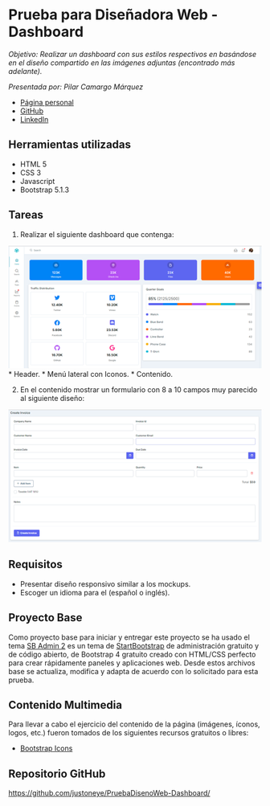 # Prueba para Diseñadora Web - Dashboard

_Objetivo: Realizar un dashboard con sus estilos respectivos en basándose en el diseño compartido en las imágenes adjuntas (encontrado más adelante)._

_Presentada por: Pilar Camargo Márquez_
- [Página personal](https://about.me/justoneye)
- [GitHub](https://github.com/justoneye)
- [LinkedIn](https://www.linkedin.com/in/pilarcamargo)


## Herramientas utilizadas

- HTML 5
- CSS 3
- Javascript
- Bootstrap 5.1.3


## Tareas

1.	Realizar el siguiente dashboard que contenga:
<img src="https://raw.githubusercontent.com/justoneye/PruebaDisenoWeb-Dashboard/main/README%20Files/Imagen1.png" alt="Dashboard" title="Dashboard">
* Header.
* Menú lateral con Iconos.
* Contenido.

2.	En el contenido mostrar un formulario con 8 a 10 campos muy parecido al siguiente diseño:
<img src="https://raw.githubusercontent.com/justoneye/PruebaDisenoWeb-Dashboard/main/README%20Files/Imagen2.png" alt="Formulario" title="Formulario">


## Requisitos

* Presentar diseño responsivo similar a los mockups.
* Escoger un idioma para el (español o inglés).


## Proyecto Base

Como proyecto base para iniciar y entregar este proyecto se ha usado el tema [SB Admin 2](https://startbootstrap.com/theme/sb-admin-2) es un tema de [StartBootstrap](https://startbootstrap.com/) de administración gratuito y de código abierto, de Bootstrap 4 gratuito creado con HTML/CSS perfecto para crear rápidamente paneles y aplicaciones web. Desde estos archivos base se actualiza, modifica y adapta de acuerdo con lo solicitado para esta prueba.


## Contenido Multimedia

Para llevar a cabo el ejercicio del contenido de la página (imágenes, íconos, logos, etc.) fueron tomados de los siguientes recursos gratuitos o libres:

- [Bootstrap Icons](https://icons.getbootstrap.com/)


## Repositorio GitHub 

https://github.com/justoneye/PruebaDisenoWeb-Dashboard/
